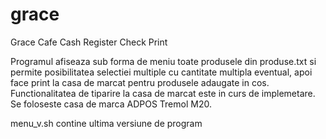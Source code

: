 # grace
Grace Cafe Cash Register Check Print

Programul afiseaza sub forma de meniu toate produsele din produse.txt si permite posibilitatea selectiei multiple cu cantitate multipla eventual, apoi face print la casa de marcat pentru produsele adaugate in cos.  Functionalitatea de tiparire la casa de marcat este in curs de implemetare.  Se foloseste casa de marca ADPOS Tremol M20.

menu_v<x>.sh contine ultima versiune de program
